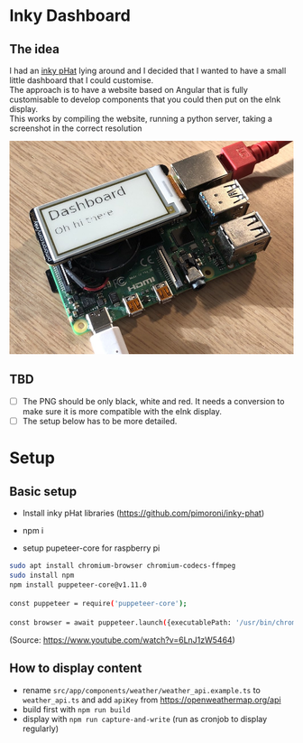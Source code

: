 
# Inky Dashboard

## The idea
I had an [inky pHat](https://shop.pimoroni.com/products/inky-phat?variant=12549254905939) lying around and I decided that I wanted to have a small little dashboard that I could customise.  
The approach is to have a website based on Angular that is fully customisable to develop components that you could then put on the eInk display.  
This works by compiling the website, running a python server, taking a screenshot in the correct resolution

![alt text](img/image.jpg "Logo Title Text 1")


## TBD
- [ ] The PNG should be only black, white and red. It needs a conversion to make sure it is more compatible with the eInk display.
- [ ] The setup below has to be more detailed.

# Setup

## Basic setup
- Install inky pHat libraries (https://github.com/pimoroni/inky-phat)

- npm i

- setup pupeteer-core for raspberry pi
```bash
sudo apt install chromium-browser chromium-codecs-ffmpeg
sudo install npm
npm install puppeteer-core@v1.11.0

const puppeteer = require('puppeteer-core');

const browser = await puppeteer.launch({executablePath: '/usr/bin/chromium-browser'});
```
(Source: https://www.youtube.com/watch?v=6LnJ1zW5464)

## How to display content
- rename `src/app/components/weather/weather_api.example.ts` to `weather_api.ts` and add `apiKey` from https://openweathermap.org/api
- build first with `npm run build`
- display with `npm run capture-and-write` (run as cronjob to display regularly)